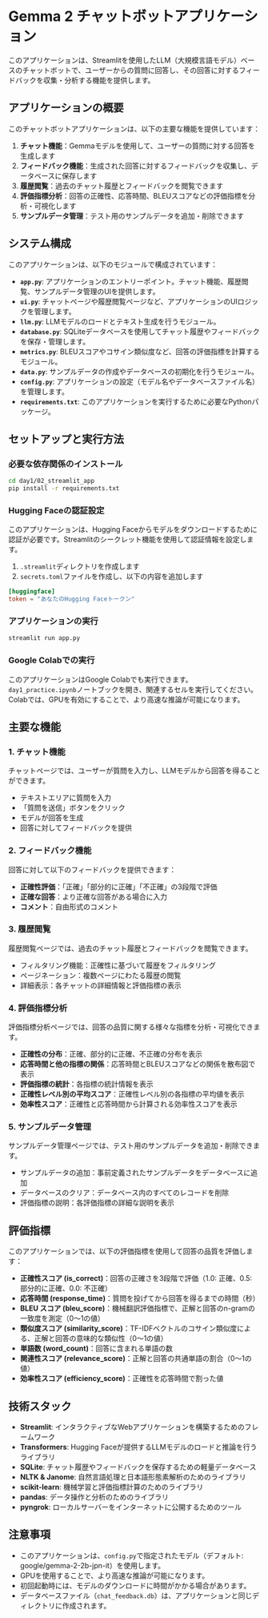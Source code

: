 # Gemma 2 チャットボットアプリケーション

このアプリケーションは、Streamlitを使用したLLM（大規模言語モデル）ベースのチャットボットで、ユーザーからの質問に回答し、その回答に対するフィードバックを収集・分析する機能を提供します。

## アプリケーションの概要

このチャットボットアプリケーションは、以下の主要な機能を提供しています：

1. **チャット機能**：Gemmaモデルを使用して、ユーザーの質問に対する回答を生成します
2. **フィードバック機能**：生成された回答に対するフィードバックを収集し、データベースに保存します
3. **履歴閲覧**：過去のチャット履歴とフィードバックを閲覧できます
4. **評価指標分析**：回答の正確性、応答時間、BLEUスコアなどの評価指標を分析・可視化します
5. **サンプルデータ管理**：テスト用のサンプルデータを追加・削除できます

## システム構成

このアプリケーションは、以下のモジュールで構成されています：

- **`app.py`**: アプリケーションのエントリーポイント。チャット機能、履歴閲覧、サンプルデータ管理のUIを提供します。
- **`ui.py`**: チャットページや履歴閲覧ページなど、アプリケーションのUIロジックを管理します。
- **`llm.py`**: LLMモデルのロードとテキスト生成を行うモジュール。
- **`database.py`**: SQLiteデータベースを使用してチャット履歴やフィードバックを保存・管理します。
- **`metrics.py`**: BLEUスコアやコサイン類似度など、回答の評価指標を計算するモジュール。
- **`data.py`**: サンプルデータの作成やデータベースの初期化を行うモジュール。
- **`config.py`**: アプリケーションの設定（モデル名やデータベースファイル名）を管理します。
- **`requirements.txt`**: このアプリケーションを実行するために必要なPythonパッケージ。

## セットアップと実行方法

### 必要な依存関係のインストール

```bash
cd day1/02_streamlit_app
pip install -r requirements.txt
```

### Hugging Faceの認証設定

このアプリケーションは、Hugging Faceからモデルをダウンロードするために認証が必要です。Streamlitのシークレット機能を使用して認証情報を設定します。

1. `.streamlit`ディレクトリを作成します
2. `secrets.toml`ファイルを作成し、以下の内容を追加します

```toml
[huggingface]
token = "あなたのHugging Faceトークン"
```

### アプリケーションの実行

```bash
streamlit run app.py
```

### Google Colabでの実行

このアプリケーションはGoogle Colabでも実行できます。`day1_practice.ipynb`ノートブックを開き、関連するセルを実行してください。Colabでは、GPUを有効にすることで、より高速な推論が可能になります。

## 主要な機能

### 1. チャット機能

チャットページでは、ユーザーが質問を入力し、LLMモデルから回答を得ることができます。

- テキストエリアに質問を入力
- 「質問を送信」ボタンをクリック
- モデルが回答を生成
- 回答に対してフィードバックを提供

### 2. フィードバック機能

回答に対して以下のフィードバックを提供できます：

- **正確性評価**：「正確」「部分的に正確」「不正確」の3段階で評価
- **正確な回答**：より正確な回答がある場合に入力
- **コメント**：自由形式のコメント

### 3. 履歴閲覧

履歴閲覧ページでは、過去のチャット履歴とフィードバックを閲覧できます。

- フィルタリング機能：正確性に基づいて履歴をフィルタリング
- ページネーション：複数ページにわたる履歴の閲覧
- 詳細表示：各チャットの詳細情報と評価指標の表示

### 4. 評価指標分析

評価指標分析ページでは、回答の品質に関する様々な指標を分析・可視化できます。

- **正確性の分布**：正確、部分的に正確、不正確の分布を表示
- **応答時間と他の指標の関係**：応答時間とBLEUスコアなどの関係を散布図で表示
- **評価指標の統計**：各指標の統計情報を表示
- **正確性レベル別の平均スコア**：正確性レベル別の各指標の平均値を表示
- **効率性スコア**：正確性と応答時間から計算される効率性スコアを表示

### 5. サンプルデータ管理

サンプルデータ管理ページでは、テスト用のサンプルデータを追加・削除できます。

- サンプルデータの追加：事前定義されたサンプルデータをデータベースに追加
- データベースのクリア：データベース内のすべてのレコードを削除
- 評価指標の説明：各評価指標の詳細な説明を表示

## 評価指標

このアプリケーションでは、以下の評価指標を使用して回答の品質を評価します：

- **正確性スコア (is_correct)**：回答の正確さを3段階で評価（1.0: 正確、0.5: 部分的に正確、0.0: 不正確）
- **応答時間 (response_time)**：質問を投げてから回答を得るまでの時間（秒）
- **BLEU スコア (bleu_score)**：機械翻訳評価指標で、正解と回答のn-gramの一致度を測定（0〜1の値）
- **類似度スコア (similarity_score)**：TF-IDFベクトルのコサイン類似度による、正解と回答の意味的な類似性（0〜1の値）
- **単語数 (word_count)**：回答に含まれる単語の数
- **関連性スコア (relevance_score)**：正解と回答の共通単語の割合（0〜1の値）
- **効率性スコア (efficiency_score)**：正確性を応答時間で割った値

## 技術スタック

- **Streamlit**: インタラクティブなWebアプリケーションを構築するためのフレームワーク
- **Transformers**: Hugging Faceが提供するLLMモデルのロードと推論を行うライブラリ
- **SQLite**: チャット履歴やフィードバックを保存するための軽量データベース
- **NLTK & Janome**: 自然言語処理と日本語形態素解析のためのライブラリ
- **scikit-learn**: 機械学習と評価指標計算のためのライブラリ
- **pandas**: データ操作と分析のためのライブラリ
- **pyngrok**: ローカルサーバーをインターネットに公開するためのツール

## 注意事項

- このアプリケーションは、`config.py`で指定されたモデル（デフォルト: google/gemma-2-2b-jpn-it）を使用します。
- GPUを使用することで、より高速な推論が可能になります。
- 初回起動時には、モデルのダウンロードに時間がかかる場合があります。
- データベースファイル（`chat_feedback.db`）は、アプリケーションと同じディレクトリに作成されます。
